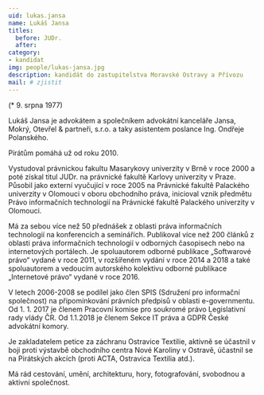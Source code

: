 ```yaml
---
uid: lukas.jansa
name: Lukáš Jansa
titles:
  before: JUDr. 
  after: 
category:
- kandidat 
img: people/lukas-jansa.jpg
description: kandidát do zastupitelstva Moravské Ostravy a Přívozu
mail: # zjistit
---
```


(* 9. srpna 1977)

Lukáš Jansa je advokátem a společníkem advokátní kanceláře Jansa, Mokrý, Otevřel & partneři, s.r.o. a taky asistentem poslance Ing. Ondřeje Polanského.

Pirátům pomáhá už od roku 2010.

Vystudoval právnickou fakultu Masarykovy univerzity v Brně v roce 2000 a poté získal titul JUDr. na právnické fakultě Karlovy univerzity v Praze. Působil jako externí vyučující v roce 2005 na Právnické fakultě Palackého univerzity v Olomouci v oboru obchodního práva, inicioval vznik předmětu Právo informačních technologií na Právnické fakultě Palackého univerzity v Olomouci.

Má za sebou více než 50 přednášek z oblasti práva informačních technologií na konferencích a seminářích. Publikoval více než 200 článků z oblasti práva informačních technologií v odborných časopisech nebo na internetových portálech. Je spoluautorem odborné publikace „Softwarové právo“ vydané v roce 2011, v rozšířeném vydání v roce 2014 a 2018 a také spoluautorem a vedoucím autorského kolektivu odborné publikace „Internetové právo“ vydané v roce 2016.

V letech 2006-2008 se podílel jako člen SPIS (Sdružení pro informační společnost) na připomínkování právních předpisů v oblasti e-governmentu. Od 1. 1. 2017 je členem Pracovní komise pro soukromé právo Legislativní rady vlády ČR. Od 1.1.2018 je členem Sekce IT práva a GDPR České advokátní komory.

Je zakladatelem petice za záchranu Ostravice Textilie, aktivně se účastnil v boji proti výstavbě obchodního centra Nové Karoliny v Ostravě, účastnil se na Pirátských akcích (proti ACTA, Ostravica Textilia atd.).

Má rád cestování, umění, architekturu, hory, fotografování, svobodnou a aktivní společnost. 

